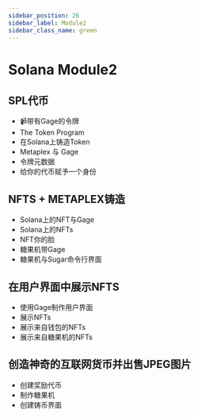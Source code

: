 ```yaml
---
sidebar_position: 26
sidebar_label: Module2
sidebar_class_name: green
---
```


# Solana Module2

## SPL代币

- 📹带有Gage的令牌
- The Token Program
- 在Solana上铸造Token
- Metaplex 与 Gage
- 令牌元数据
- 给你的代币赋予一个身份

## NFTS + METAPLEX铸造

- Solana上的NFT与Gage
- Solana上的NFTs
- NFT你的脸
- 糖果机带Gage
- 糖果机与Sugar命令行界面

## 在用户界面中展示NFTS

- 使用Gage制作用户界面
- 展示NFTs
- 展示来自钱包的NFTs
- 展示来自糖果机的NFTs

## 创造神奇的互联网货币并出售JPEG图片

- 创建奖励代币
- 制作糖果机
- 创建铸币界面
